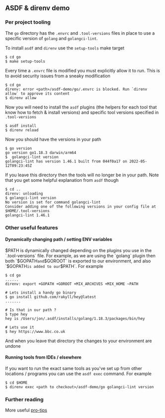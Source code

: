 ## ASDF & direnv demo


### Per project tooling

The `go` directory has the `.envrc` and `.tool-versions` files in place to use a specific version of `golang` and `golangci-lint`. 

To install `asdf` and `direnv` use the `setup-tools` make target
```shell
$ cd go 
$ make setup-tools
```

Every time a `.envrc` file is modified you must explicitly allow it to run. This is to avoid security issues from a sneaky modification

```shell
$ cd go
direnv: error <path>/asdf-demo/go/.envrc is blocked. Run `direnv allow` to approve its content
$ direnv allow
```

Now you will need to install the `asdf` plugins (the helpers for each tool that know how to fetch & install versions) and specific tool versions specified in `.tool-versions`

```shell
$ asdf install
$ direnv reload
```

Now you should have the versions in your path 
```shell
$ go version
go version go1.18.3 darwin/arm64
$  golangci-lint version
golangci-lint has version 1.46.1 built from 044f0a17 on 2022-05-12T09:23:45Z
```

If you leave this directory then the tools will no longer be in your path. Note that you get some helpful explanation from `asdf` though
```shell
$ cd ..
direnv: unloading
$ golangci-lint version
No version is set for command golangci-lint
Consider adding one of the following versions in your config file at $HOME/.tool-versions
golangci-lint 1.46.1
```

### Other useful features
#### Dynamically changing path / setting ENV variables
$PATH is dynamically changed depending on the plugins you use in the `.tool-versions` file. For example, as we are using the `golang` plugin then both `$GOPATH` and `$GOROOT` is exported to our environment, and also `$GOPATH` is added to our `$PATH`. For example

```shell
$ cd go 
......
direnv: export +GOPATH +GOROOT +MIX_ARCHIVES +MIX_HOME ~PATH

# Lets install a handy go binary
$ go install github.com/rakyll/hey@latest
.......

# Is that in our path ?
$ type hey
hey is /Users/jon/.asdf/installs/golang/1.18.3/packages/bin/hey

# Lets use it
$ hey https://www.bbc.co.uk
```

And when you leave that directory the changes to your environment are undone

#### Running tools from IDEs / elsewhere
If you want to run the exact same tools as you've set up from other locations / programs you can use the `asdf exec` command. For example

```shell
$ cd $HOME
$ direnv exec <path to checkout>/asdf-demo/go golangci-lint version
```

### Further reading
More useful [pro-tips](https://github.com/asdf-community/asdf-direnv#pro-tips) 